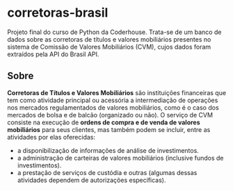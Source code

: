 # corretoras-brasil
Projeto final do curso de Python da Coderhouse. Trata-se de um banco de dados sobre as corretoras de títulos e valores mobiliários presentes no sistema de Comissão de Valores Mobiliários (CVM), cujos dados foram extraídos pela API do Brasil API.
## Sobre
**Corretoras de Títulos e Valores Mobiliários** são instituições financeiras que tem como atividade principal ou acessória a intermediação de operações nos mercados regulamentados de valores mobiliários, como é o caso dos mercados de bolsa e de balcão (organizado ou não).
O serviço de CVM consiste na execução de **ordens de compra e de venda de valores mobiliários** para seus clientes, mas também podem se incluir, entre as atividades por elas oferecidas:
- a disponibilização de informações de análise de investimentos.
- a administração de carteiras de valores mobiliários (inclusive fundos de investimentos).
- a prestação de serviços de custódia e outras (algumas dessas atividades dependem de autorizações específicas).

